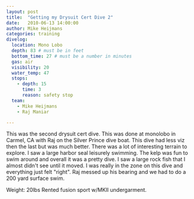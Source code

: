 ```yaml
---
layout: post
title:  "Getting my Drysuit Cert Dive 2"
date:   2010-06-13 14:00:00
author: Mike Heijmans
categories: training
divelog:
  location: Mono Lobo
  depth: 83 # must be in feet
  bottom_time: 27 # must be a number in minutes
  gas: air
  visibility: 20
  water_temp: 47
  stops:
    - depth: 15
      time: 3
      reason: safety stop
  team:
    - Mike Heijmans
    - Raj Maniar

---
```

This was the second drysuit cert dive. This was done at monolobo in Carmel, CA with Raj on the Silver Prince dive boat. This dive had less viz then the last but was much better. There was a lot of interesting terrain to explore. I saw a large harbor seal leisurely swimming. The kelp was fun to swim around and overall it was a pretty dive. I saw a large rock fish that I almost didn't see until it moved. I was really in the zone on this dive and everything just felt "right". Raj messed up his bearing and we had to do a 200 yard surface swim. 

Weight: 20lbs
Rented fusion sport w/MKII undergarment.